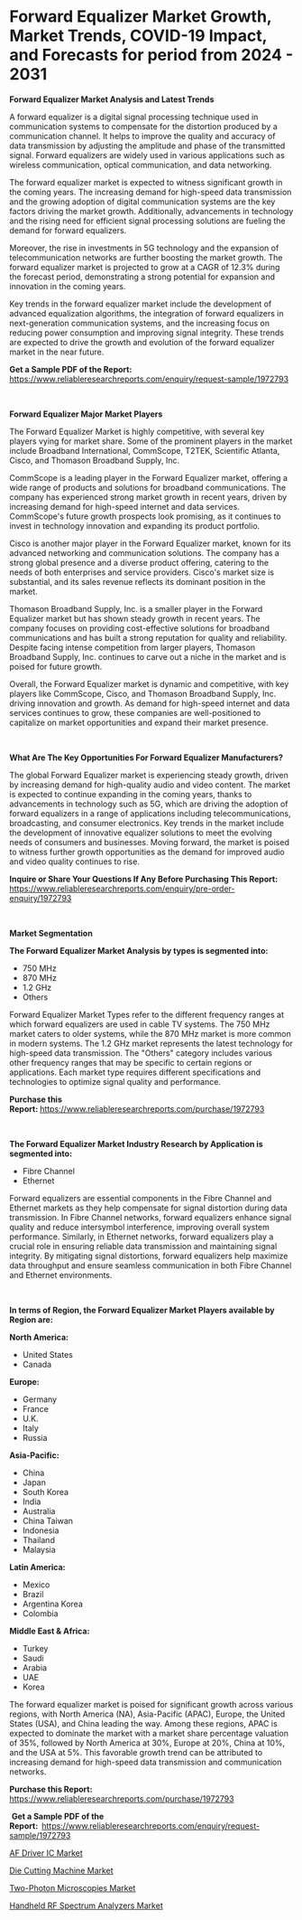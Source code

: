 <p><h1>Forward Equalizer Market Growth, Market Trends, COVID-19 Impact, and Forecasts for period from 2024 - 2031</h1></p><p><strong>Forward Equalizer Market Analysis and Latest Trends</strong></p>
<p><p>A forward equalizer is a digital signal processing technique used in communication systems to compensate for the distortion produced by a communication channel. It helps to improve the quality and accuracy of data transmission by adjusting the amplitude and phase of the transmitted signal. Forward equalizers are widely used in various applications such as wireless communication, optical communication, and data networking.</p><p>The forward equalizer market is expected to witness significant growth in the coming years. The increasing demand for high-speed data transmission and the growing adoption of digital communication systems are the key factors driving the market growth. Additionally, advancements in technology and the rising need for efficient signal processing solutions are fueling the demand for forward equalizers. </p><p>Moreover, the rise in investments in 5G technology and the expansion of telecommunication networks are further boosting the market growth. The forward equalizer market is projected to grow at a CAGR of 12.3% during the forecast period, demonstrating a strong potential for expansion and innovation in the coming years.</p><p>Key trends in the forward equalizer market include the development of advanced equalization algorithms, the integration of forward equalizers in next-generation communication systems, and the increasing focus on reducing power consumption and improving signal integrity. These trends are expected to drive the growth and evolution of the forward equalizer market in the near future.</p></p>
<p><strong>Get a Sample PDF of the Report:&nbsp;</strong> <a href="https://www.reliableresearchreports.com/enquiry/request-sample/1972793">https://www.reliableresearchreports.com/enquiry/request-sample/1972793</a></p>
<p>&nbsp;</p>
<p><strong>Forward Equalizer Major Market Players</strong></p>
<p><p>The Forward Equalizer Market is highly competitive, with several key players vying for market share. Some of the prominent players in the market include Broadband International, CommScope, T2TEK, Scientific Atlanta, Cisco, and Thomason Broadband Supply, Inc.</p><p>CommScope is a leading player in the Forward Equalizer market, offering a wide range of products and solutions for broadband communications. The company has experienced strong market growth in recent years, driven by increasing demand for high-speed internet and data services. CommScope's future growth prospects look promising, as it continues to invest in technology innovation and expanding its product portfolio.</p><p>Cisco is another major player in the Forward Equalizer market, known for its advanced networking and communication solutions. The company has a strong global presence and a diverse product offering, catering to the needs of both enterprises and service providers. Cisco's market size is substantial, and its sales revenue reflects its dominant position in the market.</p><p>Thomason Broadband Supply, Inc. is a smaller player in the Forward Equalizer market but has shown steady growth in recent years. The company focuses on providing cost-effective solutions for broadband communications and has built a strong reputation for quality and reliability. Despite facing intense competition from larger players, Thomason Broadband Supply, Inc. continues to carve out a niche in the market and is poised for future growth.</p><p>Overall, the Forward Equalizer market is dynamic and competitive, with key players like CommScope, Cisco, and Thomason Broadband Supply, Inc. driving innovation and growth. As demand for high-speed internet and data services continues to grow, these companies are well-positioned to capitalize on market opportunities and expand their market presence.</p></p>
<p>&nbsp;</p>
<p><strong>What Are The Key Opportunities For Forward Equalizer Manufacturers?</strong></p>
<p><p>The global Forward Equalizer market is experiencing steady growth, driven by increasing demand for high-quality audio and video content. The market is expected to continue expanding in the coming years, thanks to advancements in technology such as 5G, which are driving the adoption of forward equalizers in a range of applications including telecommunications, broadcasting, and consumer electronics. Key trends in the market include the development of innovative equalizer solutions to meet the evolving needs of consumers and businesses. Moving forward, the market is poised to witness further growth opportunities as the demand for improved audio and video quality continues to rise.</p></p>
<p><strong>Inquire or Share Your Questions If Any Before Purchasing This Report:</strong> <a href="https://www.reliableresearchreports.com/enquiry/pre-order-enquiry/1972793">https://www.reliableresearchreports.com/enquiry/pre-order-enquiry/1972793</a></p>
<p>&nbsp;</p>
<p><strong>Market Segmentation</strong></p>
<p><strong>The Forward Equalizer Market Analysis by types is segmented into:</strong></p>
<p><ul><li>750 MHz</li><li>870 MHz</li><li>1.2 GHz</li><li>Others</li></ul></p>
<p><p>Forward Equalizer Market Types refer to the different frequency ranges at which forward equalizers are used in cable TV systems. The 750 MHz market caters to older systems, while the 870 MHz market is more common in modern systems. The 1.2 GHz market represents the latest technology for high-speed data transmission. The "Others" category includes various other frequency ranges that may be specific to certain regions or applications. Each market type requires different specifications and technologies to optimize signal quality and performance.</p></p>
<p><strong>Purchase this Report:&nbsp;</strong><a href="https://www.reliableresearchreports.com/purchase/1972793">https://www.reliableresearchreports.com/purchase/1972793</a></p>
<p>&nbsp;</p>
<p><strong>The Forward Equalizer Market Industry Research by Application is segmented into:</strong></p>
<p><ul><li>Fibre Channel</li><li>Ethernet</li></ul></p>
<p><p>Forward equalizers are essential components in the Fibre Channel and Ethernet markets as they help compensate for signal distortion during data transmission. In Fibre Channel networks, forward equalizers enhance signal quality and reduce intersymbol interference, improving overall system performance. Similarly, in Ethernet networks, forward equalizers play a crucial role in ensuring reliable data transmission and maintaining signal integrity. By mitigating signal distortions, forward equalizers help maximize data throughput and ensure seamless communication in both Fibre Channel and Ethernet environments.</p></p>
<p>&nbsp;</p>
<p><strong>In terms of Region, the Forward Equalizer Market Players available by Region are:</strong></p>
<p>
    <p> <strong> North America: </strong>
        <ul>
            <li>United States</li>
            <li>Canada</li>
        </ul>
        </p> 
    <p> <strong> Europe: </strong>
        <ul>
            <li>Germany</li>
            <li>France</li>
            <li>U.K.</li>
            <li>Italy</li>
            <li>Russia</li>
        </ul>
        </p> 
    <p> <strong> Asia-Pacific: </strong>
        <ul>
            <li>China</li>
            <li>Japan</li>
            <li>South Korea</li>
            <li>India</li>
            <li>Australia</li>
            <li>China Taiwan</li>
            <li>Indonesia</li>
            <li>Thailand</li>
            <li>Malaysia</li>
        </ul>
        </p> 
    <p> <strong> Latin America: </strong>
        <ul>
            <li>Mexico</li>
            <li>Brazil</li>
            <li>Argentina Korea</li>
            <li>Colombia</li>
        </ul>
        </p> 
    <p> <strong> Middle East & Africa: </strong>
        <ul>
            <li>Turkey</li>
            <li>Saudi</li>
            <li>Arabia</li>
            <li>UAE</li>
            <li>Korea</li>
        </ul>
    </p>
    </p>
<p><p>The forward equalizer market is poised for significant growth across various regions, with North America (NA), Asia-Pacific (APAC), Europe, the United States (USA), and China leading the way. Among these regions, APAC is expected to dominate the market with a market share percentage valuation of 35%, followed by North America at 30%, Europe at 20%, China at 10%, and the USA at 5%. This favorable growth trend can be attributed to increasing demand for high-speed data transmission and communication networks.</p></p>
<p><strong>Purchase this Report: </strong><a href="https://www.reliableresearchreports.com/purchase/1972793">https://www.reliableresearchreports.com/purchase/1972793</a></p>
<p>&nbsp;<strong>Get a Sample PDF of the Report:&nbsp;&nbsp;</strong><a href="https://www.reliableresearchreports.com/enquiry/request-sample/1972793">https://www.reliableresearchreports.com/enquiry/request-sample/1972793</a></p>
<p><strong></strong></p>
<p><p><a href="https://github.com/castoriffic/Market-Research-Report-List-3/blob/main/af-driver-ic-market.md">AF Driver IC Market</a></p><p><a href="https://www.linkedin.com/pulse/die-cutting-machine-market-research-report-reveals-latest-l18bc?trackingId=AIaUcihj9G4Bf3%2Bx7t5Wmg%3D%3D">Die Cutting Machine Market</a></p><p><a href="https://www.linkedin.com/pulse/two-photon-microscopies-market-size-growth-segmentation-regional-vg2bc?trackingId=O3V4WJTtDht3GmuSIwLMWw%3D%3D">Two-Photon Microscopies Market</a></p><p><a href="https://github.com/brenzgnarento/Market-Research-Report-List-1/blob/main/handheld-rf-spectrum-analyzers-market.md">Handheld RF Spectrum Analyzers Market</a></p></p>